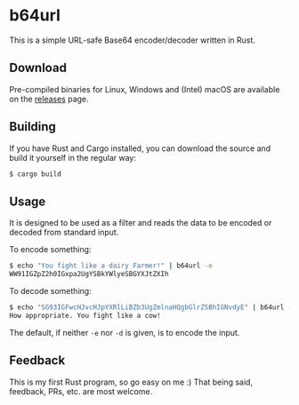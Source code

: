 # b64url

This is a simple URL-safe Base64 encoder/decoder written in Rust.

## Download 

Pre-compiled binaries for Linux, Windows and (Intel) macOS are available on the
[releases](https://github.com/kennep/b64url/releases/latest) page.

## Building

If you have Rust and Cargo installed, you can download the source and build it yourself
in the regular way:

```bash
$ cargo build
```

## Usage

It is designed to be used as a filter and reads the data to be encoded or decoded from standard input.

To encode something:

```bash
$ echo "You fight like a dairy Farmer!" | b64url -e
WW91IGZpZ2h0IGxpa2UgYSBkYWlyeSBGYXJtZXIh
```

To decode something:

```bash
$ echo "SG93IGFwcHJvcHJpYXRlLiBZb3UgZmlnaHQgbGlrZSBhIGNvdyE" | b64url -d
How appropriate. You fight like a cow!
```

The default, if neither `-e` nor `-d` is given, is to encode the input.

## Feedback

This is my first Rust program, so go easy on me :) That being said, feedback, PRs, etc. are most welcome.

